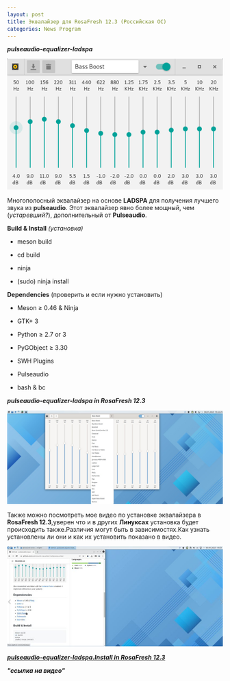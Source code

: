 ```yaml
---
layout: post
title: Эквалайзер для RosaFresh 12.3 (Российская ОС)
categories: News Program
---
```


***pulseaudio-equalizer-ladspa***

![](/image/equalizer/preview.png)

 Многополосный эквалайзер на основе **LADSPA** для получения лучшего звука из **pulseaudio**. Этот 
 эквалайзер явно более мощный, чем (*устаревший?*), дополнительный от **Pulseaudio**.

**Build & Install** *(установка)*

- meson build

- cd build

- ninja

- (sudo) ninja install

**Dependencies** (проверить и если нужно установить)

- Meson ≥ 0.46 & Ninja

- GTK+ 3

- Python ≥ 2.7 or 3

- PyGObject ≥ 3.30

- SWH Plugins

- Pulseaudio

- bash & bc

***pulseaudio-equalizer-ladspa in RosaFresh 12.3***

![](/image/equalizer/equalizer.jpg)

Также можно посмотреть мое видео по установке эквалайзера в **RosaFresh 12.3**,уверен что и в 
других 
**Линуксах** установка будет происходить также.Различия могут быть в зависимостях.Как узнать 
установлены ли они и как их установить показано в видео.

![](/image/equalizer/preview_video.jpg)

<a class="red" href="https://disk.yandex.ru/i/t2sI-ExPTEo0jw" target="_blank" >***pulseaudio-equalizer-ladspa.Install in RosaFresh 12.3***</a> 

 ***"ссылка на видео"***